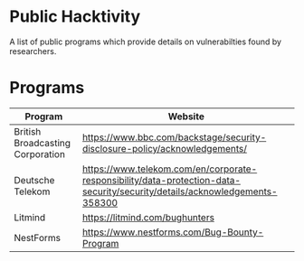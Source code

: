 # Public Hacktivity

A list of public programs which provide details on vulnerabilties found by researchers.

# Programs
| Program | Website |
|--------------|-----------|
| British Broadcasting Corporation | https://www.bbc.com/backstage/security-disclosure-policy/acknowledgements/ |
| Deutsche Telekom | https://www.telekom.com/en/corporate-responsibility/data-protection-data-security/security/details/acknowledgements-358300 |
| Litmind | https://litmind.com/bughunters |
| NestForms | https://www.nestforms.com/Bug-Bounty-Program |

